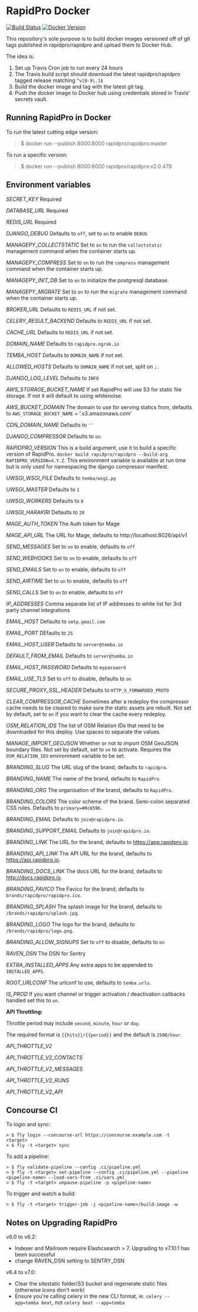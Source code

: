 RapidPro Docker
===============

[![Build Status](https://travis-ci.org/praekeltfoundation/rapidpro-docker.svg?branch=master)](https://travis-ci.org/praekeltfoundation/rapidpro-docker)
[![Docker Version](https://images.microbadger.com/badges/version/praekeltfoundation/rapidpro.svg)](https://hub.docker.com/r/praekeltfoundation/rapidpro/tags/ "Get the latest version from Docker Hub")

This repository's sole purpose is to build docker images versioned off of
git tags published in rapidpro/rapidpro and upload them to Docker Hub.

The idea is:

  1. Set up Travis Cron job to run every 24 hours
  3. The Travis build script should download the latest rapidpro/rapidpro
     tagged release matching `^v[0-9\.]$`
  4. Build the docker image and tag with the latest git tag.
  5. Push the docker image to Docker hub using credentials stored in
     Travis' secrets vault.

Running RapidPro in Docker
--------------------------

To run the latest cutting edge version:

> $ docker run --publish 8000:8000 rapidpro/rapidpro:master

To run a specific version:

> $ docker run --publish 8000:8000 rapidpro/rapidpro:v2.0.478

Environment variables
---------------------

*SECRET_KEY*
  Required

*DATABASE_URL*
  Required

*REDIS_URL*
  Required

*DJANGO_DEBUG*
  Defaults to `off`, set to `on` to enable `DEBUG`

*MANAGEPY_COLLECTSTATIC*
  Set to `on` to run the `collectstatic` management command when the container
  starts up.

*MANAGEPY_COMPRESS*
  Set to `on` to run the `compress` management command when the container
  starts up.

*MANAGEPY_INIT_DB*
  Set to `on` to initialize the postgresql database.

*MANAGEPY_MIGRATE*
  Set to `on` to run the `migrate` management command when the container
  starts up.

*BROKER_URL*
  Defaults to `REDIS_URL` if not set.

*CELERY_RESULT_BACKEND*
  Defaults to `REDIS_URL` if not set.

*CACHE_URL*
  Defaults to `REDIS_URL` if not set.

*DOMAIN_NAME*
  Defaults to `rapidpro.ngrok.io`

*TEMBA_HOST*
  Defaults to `DOMAIN_NAME` if not set.

*ALLOWED_HOSTS*
  Defaults to `DOMAIN_NAME` if not set, split on `;`.

*DJANGO_LOG_LEVEL*
  Defaults to `INFO`

*AWS_STORAGE_BUCKET_NAME*
  If set RapidPro will use S3 for static file storage. If not it will
  default to using whitenoise.

*AWS_BUCKET_DOMAIN*
  The domain to use for serving statics from, defaults to
  ``AWS_STORAGE_BUCKET_NAME`` + '.s3.amazonaws.com'

*CDN_DOMAIN_NAME*
  Defaults to `''`

*DJANGO_COMPRESSOR*
  Defaults to `on`.

*RAPIDPRO_VERSION*
  This is a build argument, use it to build a specific version of RapidPro.
  `docker build rapidpro/rapidpro --build-arg RAPIDPRO_VERSION=X.Y.Z`.
  This environment variable is available at run time but is only used for
  namespacing the django compressor manifest.

*UWSGI_WSGI_FILE*
  Defaults to `temba/wsgi.py`

*UWSGI_MASTER*
  Defaults to `1`

*UWSGI_WORKERS*
  Defaults to `8`

*UWSGI_HARAKIRI*
  Defaults to `20`

*MAGE_AUTH_TOKEN*
  The Auth token for Mage

*MAGE_API_URL*
  The URL for Mage, defaults to http://localhost:8026/api/v1

*SEND_MESSAGES*
  Set to ``on`` to enable, defaults to ``off``

*SEND_WEBHOOKS*
  Set to ``on`` to enable, defaults to ``off``

*SEND_EMAILS*
  Set to ``on`` to enable, defaults to ``off``

*SEND_AIRTIME*
  Set to ``on`` to enable, defaults to ``off``

*SEND_CALLS*
  Set to ``on`` to enable, defaults to ``off``

*IP_ADDRESSES*
  Comma separate list of IP addresses to white list for 3rd party channel
  integrations

*EMAIL_HOST*
  Defaults to ``smtp.gmail.com``

*EMAIL_PORT*
  DEfaults to ``25``

*EMAIL_HOST_USER*
  Defaults to ``server@temba.io``

*DEFAULT_FROM_EMAIL*
  Defaults to ``server@temba.io``

*EMAIL_HOST_PASSWORD*
  Defaults to ``mypassword``

*EMAIL_USE_TLS*
  Set to ``off`` to disable, defaults to ``on``

*SECURE_PROXY_SSL_HEADER*
  Defaults to ``HTTP_X_FORWARDED_PROTO``

*CLEAR_COMPRESSOR_CACHE*
  Sometimes after a redeploy the compressor cache needs to be cleared
  to make sure the static assets are rebuilt. Not set by default, set to ``on``
  if you want to clear the cache every redeploy.

*OSM_RELATION_IDS*
  The list of OSM Relation IDs that need to be downloaded for this
  deploy. Use spaces to separate the values.

*MANAGE_IMPORT_GEOJSON*
  Whether or not to import OSM GeoJSON boundary files. Not set by default,
  set to ``on`` to activate. Requires the ``OSM_RELATION_IDS`` environment
  variable to be set.

*BRANDING_SLUG*
  The URL slug of the brand, defaults to ``rapidpro``.

*BRANDING_NAME*
  The name of the brand, defaults to ``RapidPro``.

*BRANDING_ORG*
  The organisation of the brand, defaults to ``RapidPro``.

*BRANDING_COLORS*
  The color scheme of the brand. Semi-colon separated CSS rules.
  Defaults to ``primary=#0c6596``.

*BRANDING_EMAIL*
  Defaults to ``join@rapidpro.io``.

*BRANDING_SUPPORT_EMAIL*
  Defaults to ``join@rapidpro.io``.

*BRANDING_LINK*
  The URL for the brand, defaults to https://app.rapidpro.io.

*BRANDING_API_LINK*
  The API URL for the brand, defaults to https://api.rapidpro.io.

*BRANDING_DOCS_LINK*
  The docs URL for the brand, defaults to http://docs.rapidpro.io.

*BRANDING_FAVICO*
  The Favico for the brand, defaults to ``brands/rapidpro/rapidpro.ico``.

*BRANDING_SPLASH*
  The splash image for the brand, defaults to ``/brands/rapidpro/splash.jpg``.

*BRANDING_LOGO*
  The logo for the brand, defaults to ``/brands/rapidpro/logo.png``.

*BRANDING_ALLOW_SIGNUPS*
  Set to `off` to disable, defaults to `on`

*RAVEN_DSN*
  The DSN for Sentry

*EXTRA_INSTALLED_APPS*
  Any extra apps to be appended to ``INSTALLED_APPS``.

*ROOT_URLCONF*
  The urlconf to use, defaults to ``temba.urls``.

*IS_PROD*
  If you want channel or trigger activation / deactivation
  callbacks handled set this to ``on``.

**API Throttling:**

Throttle period may include ``second``, ``minute``, ``hour`` or ``day``.

The required format is ``{{hits}}/{{period}}`` and the default is ``2500/hour``.

*API_THROTTLE_V2*

*API_THROTTLE_V2_CONTACTS*

*API_THROTTLE_V2_MESSAGES*

*API_THROTTLE_V2_RUNS*

*API_THROTTLE_V2_API*

Concourse CI
---------------------

To login and sync:

    > $ fly login --concourse-url https://concourse.example.com -t <target>
    > $ fly -t <target> sync

To add a pipeline:

    > $ fly validate-pipeline --config .ci/pipeline.yml
    > $ fly -t <target> set-pipeline --config .ci/pipeline.yml --pipeline <pipeline-name> --load-vars-from .ci/vars.yml
    > $ fly -t <target> unpause-pipeline -p <pipeline-name>

To trigger and watch a build:

    > $ fly -t <target> trigger-job -j <pipeline-name>/build-image -w

Notes on Upgrading RapidPro
---------------------------

v6.0 to v6.2:
  - Indexer and Mailroom require Elasticsearch > 7. Upgrading to v7.10.1 has been successful
  - change RAVEN_DSN setting to SENTRY_DSN

v6.4 to v7.0:
  - Clear the sitestatic folder/S3 bucket and regenerate static files (otherwise icons don't work)
  - Ensure you're calling celery in the new CLI format, ie. `celery --app=temba beat`, not `celery beat --app=temba`
